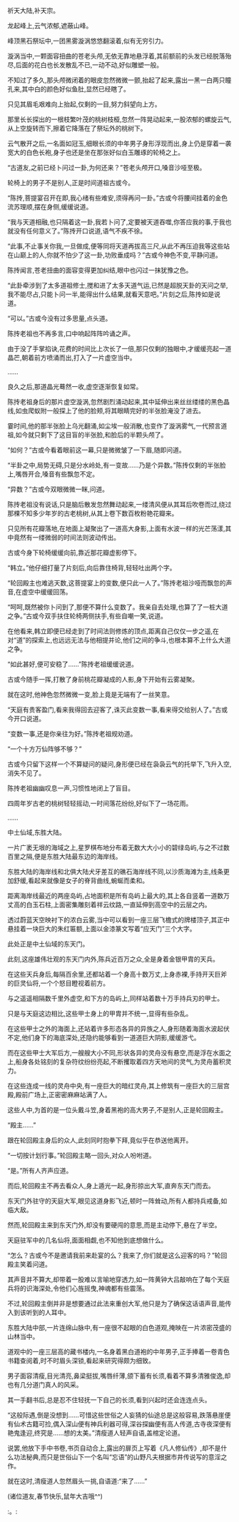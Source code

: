 
祈天大陆,补天宗。

龙起峰上,云气浓郁,遮蔽山峰。

峰顶黑石祭坛中,一团黑雾漩涡悠悠翻滚着,似有无穷引力。

漩涡当中,一颗面容扭曲的苍老头颅,无依无靠地悬浮着,其前额前的头发已经脱落殆尽,后面的花白也长发散乱不已,一动不动,好似雕塑一般。

不知过了多久,那头颅微闭着的眼皮忽然微微一颤,抬起了起来,露出一黑一白两只瞳孔来,其中白的颜色好似鱼肚,显然已经瞎了。

只见其眉毛艰难向上抬起,仅剩的一目,努力斜望向上方。

那里长长探出的一根枝繁叶茂的桃树枝桠,忽然一阵晃动起来,一股浓郁的螺旋云气,从上空旋转而下,擦着它降落在了祭坛外的桃树下。

云气散开之后,一名面如冠玉,细眼长须的中年男子身形浮现而出,身上仍是穿着一袭宽大的白色长袍,身子也还是坐在那张好似白玉雕琢的轮椅之上。

“古道友,之前已经卜问过一卦,为何还来？”苍老头颅开口,嗓音沙哑至极。

轮椅上的男子不是别人,正是时间道祖古或今。

“陈抟,菩提宴召开在即,我心绪有些难安,须得再问一卦。”古或今将腰间挂着的金色流苏理顺,摆在身侧,缓缓说道。

“我与天道相融,也只隔着这一卦,我若卜问了,定要被天道吞噬,你答应我的事,于我也就没有任何意义了。”陈抟开口说道,语气不疾不徐。

“此事,不止事关你我,一旦做成,便等同将天道再拔高三尺,从此不再压迫我等这些站在山巅上的人,你就不怕少了这一卦,功败垂成吗？”古或今神色不变,平静问道。

陈抟闻言,苍老扭曲的面容变得更加纠结,眼中也闪过一抹犹豫之色。

“此卦牵涉到了太多道祖修士,搅和进了太多天道气运,已然是超脱天卦的天问之举,我不能尽占,只能卜问一半,能得出什么结果,就看天意吧。”片刻之后,陈抟如是说道。

“可以。”古或今没有过多思量,点头道。

陈抟老祖也不再多言,口中响起阵阵吟诵之声。

由于没了手掌掐诀,花费的时间比上次长了一倍,那只仅剩的独眼中,才缓缓亮起一道晶芒,朝着前方喷涌而出,打入了一片虚空当中。

……

良久之后,那道晶光蓦然一收,虚空逐渐恢复如常。

陈抟老祖身后的那片虚空漩涡,忽然剧烈涌动起来,其中延伸出来丝丝缕缕的黑色晶线,如虫爬蚁附一般探上了他的脸颊,将其眼睛完好的半张脸淹没了进去。

霎时间,他的那半张脸上乌光翻涌,如尘埃一般消散,也变作了漩涡雾气,一代预言道祖,如今就只剩下了这目盲的半张脸,和脸后的半颗头颅了。

“如何？”古或今看着眼前这一幕,只是微微皱了一下眉,随即问道。

“半卦之中,局势无碍,只是分水岭处,有一变故……乃是个异数。”陈抟仅剩的半张脸上,嘴唇开合,嗓音有些飘忽不定。

“异数？”古或今双眼微微一眯,问道。

陈抟老祖没有说话,只是脑后散发忽然舞动起来,一缕清风便从其耳后吹卷而过,绕过那棵不知多少年岁的古老桃树,从其上卷下数百枚粉艳花瓣来。

只见所有花瓣落地,在地面上凝聚出了一道高大身影,上面有水波一样的光芒荡漾,其中竟然有一缕微弱的时间法则波动传出。

古或今身下轮椅缓缓向前,靠近那花瓣虚影停下。

“韩立。”他仔细打量了片刻后,向后靠住椅背,轻轻吐出两个字。

“轮回殿主也难逃天数,这菩提宴上的变数,便只此一人了。”陈抟老祖沙哑而飘忽的声音,在虚空中缓缓回荡。

“呵呵,既然被你卜问到了,那便不算什么变数了。我亲自去处理,也算了了一桩大道之争。”古或今双手扶住轮椅两侧扶手,有些自嘲一笑,说道。

在他看来,韩立即便已经走到了时间法则修炼的顶点,距离自己仅仅一步之遥,在对“道”的探索上,也远远无法与他相提并论,他们之间的争斗,也根本算不上什么大道之争。

“如此甚好,便可安稳了……”陈抟老祖缓缓说道。

古或今随手一挥,打散了身前桃花瓣凝成的人影,身下开始有云雾凝聚。

就在这时,他神色忽然微微一变,脸上竟是无端有了一丝笑意。

“天庭有贵客盈门,看来我得回去迎客了,诛灭此变数一事,看来得交给别人了。”古或今开口说道。

“变数一事,还是你亲往为好。”陈抟老祖规劝道。

“一个十方万仙阵够不够？”

古或今只留下这样一个不算疑问的疑问,身形便已经在袅袅云气的托举下,飞升入空,消失不见了。

陈抟老祖幽幽叹息一声,习惯性地闭上了盲目。

四周年岁古老的桃树轻轻摇动,一时间落花纷纷,好似下了一场花雨。

……

中土仙域,东胜大陆。

一片广袤无垠的海域之上,星罗棋布地分布着无数大大小小的碧绿岛屿,与之不过数百里之隔,便是东胜大陆最东边的海岸线。

东胜大陆的海岸线和北俱大陆犬牙差互的礁石海岸线不同,以沙质海滩为主,线条更加舒缓,看起来就像是女子的脊背曲线,蜿蜒而柔和。

距离海岸线最近的两座岛屿,占地面积是所有岛屿上最大的,其上各自竖着一道数万丈高的白玉石柱,上面密集雕刻着祥云纹路,一直延伸到高空中的云层之内。

透过蔚蓝天空映衬下的浓白云雾,当中可以看到一座三层飞檐式的牌楼顶子,其正中悬挂着一块巨大的朱红匾额,上面以金漆篆文写着“应天门”三个大字。

此处正是中土仙域的东天门。

此刻,这座雄伟壮观的东天门内外,陈兵近百万之众,全是身着金银甲胄的天兵。

在这些天兵身后,每隔百余里,还都站着一个身高十数万丈,上身赤裸,手持开天巨斧的巨灵仙将,一个个怒目瞪视着前方。

与之遥遥相隔数千里外虚空,和下方的岛屿上,同样站着数十万手持兵刃的甲士。

只是与天庭这边相比,这些甲士身上的甲胄并不统一,显得有些杂乱。

在这些甲士之外的海面上,还站着许多形态各异的异族之人,身形随着海面水波起伏不定,他们身下的海底深处,还隐约能够看到一道道巨大阴影,缓缓游弋。

而在这些甲士大军后方,一艘艘大小不同,形状各异的灵舟没有悬空,而是浮在水面之上,船身各处铭刻的复杂符纹纷纷亮起,不断攫取着四方天地间的灵气,为灵舟蓄积灵力。

在这些连成一线的灵舟中央,有一座巨大的暗红灵舟,其上修筑有一座巨大的三层宫殿,殿前广场上,正密密麻麻站满了人。

这些人中,为首的是一位头戴斗笠,身着黑袍的高大男子,不是别人,正是轮回殿主。

“殿主……”

跟在轮回殿主身后的众人,此刻同时抱拳下拜,竟似乎在恭送他离开。

“一切按计划行事。”轮回殿主略一回头,对众人吩咐道。

“是。”所有人齐声应道。

而后,轮回殿主不再去看众人,身上遁光一起,身形掠出大军,直奔东天门而去。

东天门外驻守的天庭大军,眼见这道身影飞近,顿时一阵耸动,所有人都持兵戒备,如临大敌。

然而,轮回殿主来到东天门外,却没有要硬闯的意思,而是主动停下,悬在了半空。

天庭驻军中的几名仙将,面面相觑,也不知他到底想做什么。

“怎么？古或今不是邀请我前来赴宴的么？我来了,你们就是这么迎客的吗？”轮回殿主笑着问道。

其声音并不算大,却带着一股难以言喻地穿透力,如一阵黄钟大吕敲响在了每个天庭兵将的识海深处,令他们心旌摇曳,神魂都有些震荡。

不过,轮回殿主倒并非是想要通过此法来重创大军,他只是为了确保这话语声音,能传入到该听到的人耳中。

东胜大陆中部,一片连绵山脉中,有一座很不起眼的白色道观,掩映在一片浓密茂盛的山林当中。

道观中的一座三层高的藏书楼内,一名身着黑白道袍的中年男子,正手捧着一卷青色书籍查阅着,时不时眉头深锁,看起来研究得颇为细致。

男子面容清瘦,目光清亮,鼻梁挺拔,嘴唇纤薄,颌下蓄有长须,看着不算多清雅俊逸,却也有几分道门真人的风采。

其一手翻书后,总是忍不住轻抚一下自己的长须,看到兴起时还会连连点头。

“这般际遇,倒是没想到……可惜这些世俗之人妄猜的仙途总是这般容易,跌落悬崖便有仙术古籍可捡,偶入深山便有神兵利器可得,深谷探幽便有高人传道,古寺夜深便有艳鬼逢迎,终究是……想的太美。”清瘦道人轻声自语,盖棺定论道。

说罢,他放下手中书卷,书页自动合上,露出的扉页上写着《凡人修仙传》,却不是什么功法秘典,而只是世俗山下一个名叫“忘语”的山野凡夫根据市井传说写的意淫之作。

就在这时,清瘦道人忽然眉头一挑,自语道:“来了……”

(诸位道友,春节快乐,鼠年大吉哦^^)

:。: